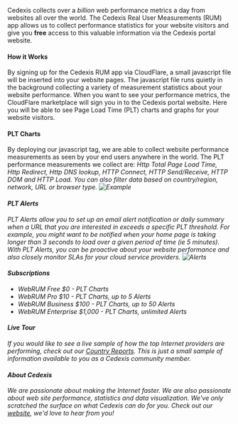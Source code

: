 Cedexis collects over a <em>billion</em> web performance metrics a day from websites all over the world. The Cedexis Real User Measurements (RUM) app allows us to collect performance statistics for your website visitors and give you <strong>free</strong> access to this valuable information via the Cedexis portal website.

#### How it Works
By signing up for the Cedexis RUM app via CloudFlare, a small javascript file will be inserted into your website pages.  The javascript file runs quietly in the background collecting a variety of measurement statistics about your website performance.
When you want to see your performance metrics, the CloudFlare marketplace will sign you in to the Cedexis portal website.  Here you will be able to see Page Load Time (PLT) charts and graphs for your website visitors.

#### PLT Charts
By deploying our javascript tag, we are able to collect website performance measurements as seen by your end users anywhere in the world.
The PLT performance measurements we collect are: <em>Http Total Page Load Time, Http Redirect, Http DNS lookup, HTTP Connect, HTTP Send/Receive, HTTP DOM and HTTP Load.  You can also filter data based on country/region, network, URL or browser type.
![Example](/images/apps/cedexis_radar/plt-charts.png "Sample PLT Charts")

#### PLT Alerts
PLT Alerts allow you to set up an email alert notification or daily summary when a URL that you are interested in exceeds a specific PLT threshold. For example, you might want to be notified when your home page is taking longer than 3 seconds to load over a given period of time (ie 5 minutes).  With PLT Alerts, you can be proactive about your website performance and also closely monitor SLAs for your cloud service providers.
![Alerts](/images/apps/cedexis_radar/alerts-screen.png "Sample PLT Alerts")

#### Subscriptions
- WebRUM Free $0 - PLT Charts
- WebRUM Pro $10 - PLT Charts, up to 5 Alerts
- WebRUM Business $100 - PLT Charts, up to 50 Alerts
- WebRUM Enterprise $1,000 - PLT Charts, unlimited Alerts

#### Live Tour
If you would like to see a live sample of how the top Internet providers are performing, check out our [Country Reports](http://www.cedexis.com/reports/#?report=isp&country=US).  This is just a small sample of information available to you as a Cedexis community member.

#### About Cedexis
We are passionate about making the Internet faster.  We are also passionate about web site performance, statistics and data visualization.  We've only scratched the surface on what Cedexis can do for you.  Check out our [website](http://www.cedexis.com), we'd love to hear from you!

